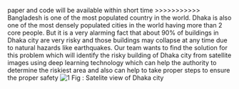 paper and code will be available within short time  >>>>>>>>>>>
Bangladesh is one of the most populated country in the world. Dhaka is also one of the most densely populated cities in the world having more than 2 core people. But it is a very alarming fact that about 90% of buildings in Dhaka city are very risky and those buildings may collapse at any time due to natural hazards like earthquakes. Our team wants to find the solution for this problem which will identify the risky building of Dhaka city from satellite images using deep learning technology which can help the authority to determine the riskiest area and also can help to take proper steps to ensure the proper safety
![1](https://user-images.githubusercontent.com/33355278/152190221-7811f7a2-9bd6-494d-8f05-a757b2456c57.jpg)
                     Fig : Satelite view of Dhaka city 
